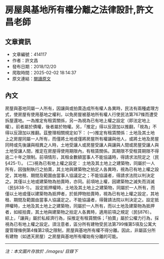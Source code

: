 # 房屋與基地所有權分離之法律設計,許文昌老師

## 文章資訊
- 文章編號：414117
- 作者：許文昌
- 發布日期：2018/12/20
- 爬取時間：2025-02-02 18:14:37
- 原文連結：[閱讀原文](https://real-estate.get.com.tw/Columns/detail.aspx?no=414117)

## 內文
房屋與基地同屬一人所有，因讓與或拍賣造成所有權人各異時，民法有兩種處理方式，使房屋有使用基地之權利，以免房屋被基地所有權人行使民法第767條而遭受拆屋還地。一為推定有租賃關係，另一為視為已有地上權之設定（即法定地上權）。前者屬於債權，後者屬於物權。另，「推定」得以反證加以推翻，「視為」不得以反證加以推翻。茲整理相關規定如下：
(一)推定有租賃關係：土地及其土地上之房屋同屬一人所有，而僅將土地或僅將房屋所有權讓與他人，或將土地及房屋同時或先後讓與相異之人時，土地受讓人或房屋受讓人與讓與人間或房屋受讓人與土地受讓人間，推定在房屋得使用期限內，有租賃關係。其期限不受租賃期限不得逾二十年之限制。前項情形，其租金數額當事人不能協議時，得請求法院定之（民§425-1）。
(二)視為已有地上權之設定：
土地及其土地上之建築物，同屬於一人所有，因強制執行之拍賣，其土地與建築物之拍定人各異時，視為已有地上權之設定，其地租、期間及範圍由當事人協議定之；不能協議者，得請求法院以判決定之。其僅以土地或建築物為拍賣時，亦同。前項地上權，因建築物之滅失而消滅（民§838-1）。
設定抵押權時，土地及其土地上之建築物，同屬於一人所有，而僅以土地或僅以建築物為抵押者，於抵押物拍賣時，視為已有地上權之設定，其地租、期間及範圍由當事人協議定之。不能協議者，得聲請法院以判決定之。設定抵押權時，土地及其土地上之建築物，同屬於一人所有，而以土地及建築物為抵押者，如經拍賣，其土地與建築物之拍定人各異時，適用前項之規定（民§876）。
綜上，「讓與」屬於私經濟行為，採推定有租賃關係；「拍賣」屬於公權力行為，採視為已有地上權之設定。須注意者，區分所有建物受民法第799條第5項及公寓大廈管理條例第4條第2項之限制，房屋與基地所有權不得分離。因此，非屬區分所有建物（如透天房屋）之房屋與基地所有權始有分離的可能。

---
*注：本文圖片存放於 ./images/ 目錄下*
